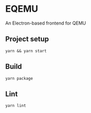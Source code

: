 # EQEMU

An Electron-based frontend for QEMU

## Project setup

```shell script
yarn && yarn start
```

## Build

```shell script
yarn package
```

## Lint

```shell script
yarn lint
```
